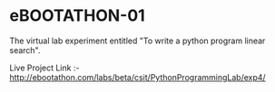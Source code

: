 # eBOOTATHON-01
The virtual lab experiment  entitled "To write a python program linear search".

Live Project Link :- http://ebootathon.com/labs/beta/csit/PythonProgrammingLab/exp4/
